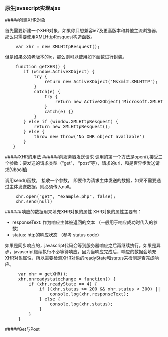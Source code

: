 ### 原生javascript实现ajax

#####创建XHR对象

首先需要新建一个XHR对象，如果你只想兼容ie7及更高版本和其他主流浏览器，那么只需要使用XMLHttpResquest构造函数。

<pre>
    var xhr = new XMLHttpResquest();
</pre>

但是如果必须老版本的ie，那么则可以使用如下函数进行封装。

<pre>
    function getXHR() {
       if (window.ActiveXObject) {
           try {
               return new ActiveXObject('Msxml2.XMLHTTP');
           }
           catch(e) {
               try {
                   return new ActiveXObject('Microsoft.XMLHTTP');
               }
               catch(e) {}
           }
       } else if (window.XMLHttpResquest) {
           return new XMLHttpResquest();
       } else {
           throw new throw('No XHR object available')
       }
   }
</pre>

#####XHR的用法
######向服务器发送请求
调用的第一个方法是open(),接受三个参数：要发送的请求类型（“get”， “post”等），请求的url，和是否异步发送请求的bool值

调用send()函数， 接收一个参数， 即要作为请求主体发送的数据，如果不需要通过主体发送数据，则必须传入null。

<pre>
    xhr.open("get", "example.php", false);
    xhr.send(null)
</pre>
######响应的数据用来填充XHR对象的属性
XHR对象的属性主要有：

+  responseText: 作为响应主体被返回的文本 （一般用于响应成功时传入的参数）    
+  status: http的响应状态 （参考 status code）

如果是同步响应的，javascript代码会等到服务器响应之后再继续执行。如果是异步，javascript继续执行不必等待响应，因为当响应完成后，响应的数据会填充XHR对象属性，所以需要检测XHR对象的readyState和status来检测是否完成响应。

<pre>
     var xhr = getXHR();
     xhr.onreadystatechange = function() {
         if (xhr.readyState == 4) {
             if ((xhr.status >= 200 && xhr.status < 300) || xhr.status == 304) {
                 console.log(xhr.responseText);
             } else {
                 console.log(xhr.status);
             }
         }
     }
</pre>

#####Get与Post





